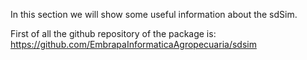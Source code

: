 In this section we will show some useful information about the sdSim.

First of all the github repository of the package is: https://github.com/EmbrapaInformaticaAgropecuaria/sdsim
